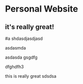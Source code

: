 # Personal Website

## it's really great!

#a shdasdjasdjasd

asdasmda

asdasda
gsgdfg


dfghdfh3

this is really great
sdsdsa